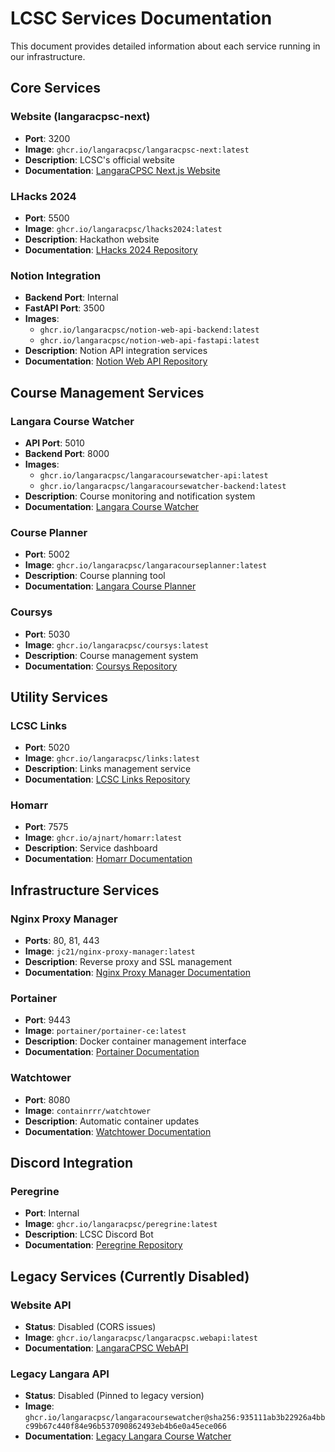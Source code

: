 # LCSC Services Documentation

This document provides detailed information about each service running in our infrastructure.

## Core Services

### Website (langaracpsc-next)
- **Port**: 3200
- **Image**: `ghcr.io/langaracpsc/langaracpsc-next:latest`
- **Description**: LCSC's official website
- **Documentation**: [LangaraCPSC Next.js Website](https://github.com/langaracpsc/langaracpsc-next)

### LHacks 2024
- **Port**: 5500
- **Image**: `ghcr.io/langaracpsc/lhacks2024:latest`
- **Description**: Hackathon website
- **Documentation**: [LHacks 2024 Repository](https://github.com/langaracpsc/lhacks2024)

### Notion Integration
- **Backend Port**: Internal
- **FastAPI Port**: 3500
- **Images**: 
  - `ghcr.io/langaracpsc/notion-web-api-backend:latest`
  - `ghcr.io/langaracpsc/notion-web-api-fastapi:latest`
- **Description**: Notion API integration services
- **Documentation**: [Notion Web API Repository](https://github.com/langaracpsc/notion-web-api)

## Course Management Services

### Langara Course Watcher
- **API Port**: 5010
- **Backend Port**: 8000
- **Images**:
  - `ghcr.io/langaracpsc/langaracoursewatcher-api:latest`
  - `ghcr.io/langaracpsc/langaracoursewatcher-backend:latest`
- **Description**: Course monitoring and notification system
- **Documentation**: [Langara Course Watcher](https://github.com/langaracpsc/LangaraCourseWatcher)

### Course Planner
- **Port**: 5002
- **Image**: `ghcr.io/langaracpsc/langaracourseplanner:latest`
- **Description**: Course planning tool
- **Documentation**: [Langara Course Planner](https://github.com/langaracpsc/LangaraCoursePlanner)

### Coursys
- **Port**: 5030
- **Image**: `ghcr.io/langaracpsc/coursys:latest`
- **Description**: Course management system
- **Documentation**: [Coursys Repository](https://github.com/langaracpsc/coursys)

## Utility Services

### LCSC Links
- **Port**: 5020
- **Image**: `ghcr.io/langaracpsc/links:latest`
- **Description**: Links management service
- **Documentation**: [LCSC Links Repository](https://github.com/langaracpsc/links)

### Homarr
- **Port**: 7575
- **Image**: `ghcr.io/ajnart/homarr:latest`
- **Description**: Service dashboard
- **Documentation**: [Homarr Documentation](https://homarr.dev/docs)

## Infrastructure Services

### Nginx Proxy Manager
- **Ports**: 80, 81, 443
- **Image**: `jc21/nginx-proxy-manager:latest`
- **Description**: Reverse proxy and SSL management
- **Documentation**: [Nginx Proxy Manager Documentation](https://nginxproxymanager.com/guide/)

### Portainer
- **Port**: 9443
- **Image**: `portainer/portainer-ce:latest`
- **Description**: Docker container management interface
- **Documentation**: [Portainer Documentation](https://docs.portainer.io/)

### Watchtower
- **Port**: 8080
- **Image**: `containrrr/watchtower`
- **Description**: Automatic container updates
- **Documentation**: [Watchtower Documentation](https://containrrr.dev/watchtower/)

## Discord Integration

### Peregrine
- **Port**: Internal
- **Image**: `ghcr.io/langaracpsc/peregrine:latest`
- **Description**: LCSC Discord Bot
- **Documentation**: [Peregrine Repository](https://github.com/langaracpsc/peregrine)

## Legacy Services (Currently Disabled)

### Website API
- **Status**: Disabled (CORS issues)
- **Image**: `ghcr.io/langaracpsc/langaracpsc.webapi:latest`
- **Documentation**: [LangaraCPSC WebAPI](https://github.com/langaracpsc/LangaraCPSC.WebAPI)

### Legacy Langara API
- **Status**: Disabled (Pinned to legacy version)
- **Image**: `ghcr.io/langaracpsc/langaracoursewatcher@sha256:935111ab3b22926a4bbc99b67c440f84e96b537090862493eb4b6e0a45ece066`
- **Documentation**: [Legacy Langara Course Watcher](https://github.com/langaracpsc/LangaraCourseWatcher) 